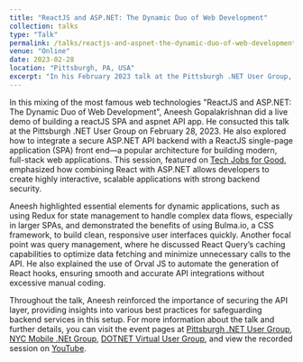 ```yaml
---
title: "ReactJS and ASP.NET: The Dynamic Duo of Web Development"
collection: talks
type: "Talk"
permalink: /talks/reactjs-and-aspnet-the-dynamic-duo-of-web-development
venue: "Online"
date: 2023-02-28
location: "Pittsburgh, PA, USA"
excerpt: "In his February 2023 talk at the Pittsburgh .NET User Group, Aneesh Gopalakrishnan demonstrated how to integrate a ReactJS SPA front end with a secure ASP.NET API backend, focusing on building interactive, scalable applications. He discussed key concepts, including using Redux for state management, Bulma.io for streamlined UI design, and React Query for efficient data caching. Aneesh also highlighted how Orval JS can simplify API integration with automated query generation, underscoring the importance of backend security throughout. The session, featured on Tech Jobs for Good, offers practical insights for modern web development."
---
```


In this mixing of the most famous web technologies "ReactJS and ASP.NET: The Dynamic Duo of Web Development", Aneesh Gopalakrishnan did a live demo of building a reactJS SPA and aspnet API app. He consucted this talk at the Pittsburgh .NET User Group on February 28, 2023. He also explored how to integrate a secure ASP.NET API backend with a ReactJS single-page application (SPA) front end—a popular architecture for building modern, full-stack web applications. This session, featured on [Tech Jobs for Good](https://techjobsforgood.com/events/reactjs-and-aspnet-the-dynamic-duo-of-web-development), emphasized how combining React with ASP.NET allows developers to create highly interactive, scalable applications with strong backend security.

Aneesh highlighted essential elements for dynamic applications, such as using Redux for state management to handle complex data flows, especially in larger SPAs, and demonstrated the benefits of using Bulma.io, a CSS framework, to build clean, responsive user interfaces quickly. Another focal point was query management, where he discussed React Query’s caching capabilities to optimize data fetching and minimize unnecessary calls to the API. He also explained the use of Orval JS to automate the generation of React hooks, ensuring smooth and accurate API integrations without excessive manual coding.

Throughout the talk, Aneesh reinforced the importance of securing the API layer, providing insights into various best practices for safeguarding backend services in this setup. For more information about the talk and further details, you can visit the event pages at [Pittsburgh .NET User Group](https://www.meetup.com/pghdotnet/events/291475725), [NYC Mobile .NEt Group](https://www.meetup.com/nycmobiledev/events/291777921/), [DOTNET Virtual User Group](https://www.meetup.com/dotnet-virtual-user-group/events/291796195), and view the recorded session on [YouTube](https://www.youtube.com/watch?v=lvVycY2crAk).
